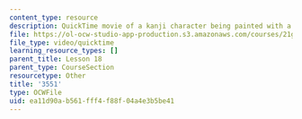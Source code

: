 ```yaml
---
content_type: resource
description: QuickTime movie of a kanji character being painted with a brush.
file: https://ol-ocw-studio-app-production.s3.amazonaws.com/courses/21g-504-japanese-iv-spring-2009/ea11d90ab561fff4f88f04a4e3b5be41_3551.mov
file_type: video/quicktime
learning_resource_types: []
parent_title: Lesson 18
parent_type: CourseSection
resourcetype: Other
title: '3551'
type: OCWFile
uid: ea11d90a-b561-fff4-f88f-04a4e3b5be41
---
```


